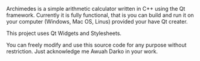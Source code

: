 Archimedes is a simple arithmetic calculator written in C++ using the Qt framework.
Currently it is fully functional, that is you can build and run it on your computer (Windows, Mac OS, Linus) provided your have Qt creater. 

This project uses Qt Widgets and Stylesheets.

You can freely modify and use this source code for any purpose without restriction.
Just acknowledge me Awuah Darko in your work.